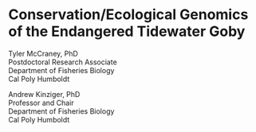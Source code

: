 # Conservation/Ecological Genomics of the Endangered Tidewater Goby
  
Tyler McCraney, PhD  
Postdoctoral Research Associate  
Department of Fisheries Biology  
Cal Poly Humboldt  
  
Andrew Kinziger, PhD  
Professor and Chair  
Department of Fisheries Biology  
Cal Poly Humboldt  
